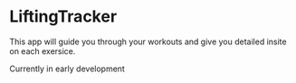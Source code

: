 # LiftingTracker
This app will guide you through your workouts and give you detailed insite on each exersice.

Currently in early development
